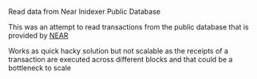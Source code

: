 Read data from Near Inidexer Public Database

This was an attempt to read transactions from the public database that is provided by [NEAR](https://near-indexers.io/docs/projects/near-indexer-for-explorer#shared-read-only-access-to-the-databases)

Works as quick hacky solution but not scalable as the receipts of a transaction are executed across different blocks and that could be a bottleneck to scale
